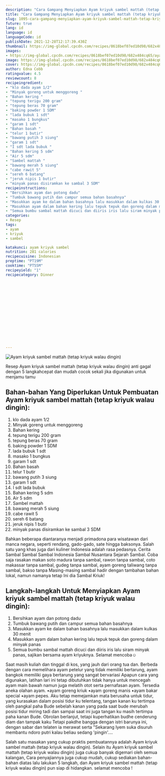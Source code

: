 ```yaml
---
description: "Cara Gampang Menyiapkan Ayam kriyuk sambel mattah (tetap kriyuk walau dingin) yang Enak Banget"
title: "Cara Gampang Menyiapkan Ayam kriyuk sambel mattah (tetap kriyuk walau dingin) yang Enak Banget"
slug: 1095-cara-gampang-menyiapkan-ayam-kriyuk-sambel-mattah-tetap-kriyuk-walau-dingin-yang-enak-banget
future: true
lang: id
language: id
languageCode: id
publishDate: 2021-12-28T12:17:39.430Z 
thumbnail: https://img-global.cpcdn.com/recipes/8618bef07ed10d98/682x484cq65/ayam-kriyuk-sambel-mattah-tetap-kriyuk-walau-dingin-foto-resep-utama.png
images:
- https://img-global.cpcdn.com/recipes/8618bef07ed10d98/682x484cq65/ayam-kriyuk-sambel-mattah-tetap-kriyuk-walau-dingin-foto-resep-utama.png
image: https://img-global.cpcdn.com/recipes/8618bef07ed10d98/682x484cq65/ayam-kriyuk-sambel-mattah-tetap-kriyuk-walau-dingin-foto-resep-utama.png
cover: https://img-global.cpcdn.com/recipes/8618bef07ed10d98/682x484cq65/ayam-kriyuk-sambel-mattah-tetap-kriyuk-walau-dingin-foto-resep-utama.png
author: Edna Cobb
ratingvalue: 4.5
reviewcount: 8
recipeingredient:
- "klo dada ayam 1/2"
- "Minyak goreng untuk menggoreng "
- "Bahan kering "
- "tepung terigu 200 gram"
- "tepung beras 70 gram"
- "baking powder 1 SDM"
- "lada bubuk 1 sdt"
- "masako 1 bungkus"
- "garam 1 sdt"
- "Bahan basah "
- "telur 1 butir"
- "bawang putih 3 siung"
- "garam 1 sdt"
- "I sdt lada bubuk "
- "Bahan kering 5 sdm"
- "Air 5 sdm"
- "Sambel mattah "
- "bawang merah 5 siung"
- "cabe rawit 5"
- "sereh 6 batang"
- "jeruk nipis 1 butir"
- "minyak panas disiramkan ke sambal 3 SDM"
recipeinstructions:
- "Bersihkan ayam dan potong dadu"
- "Tumbuk bawang putih dan campur semua bahan basahnya"
- "Masukkan ayam ke dalam bahan basahnya lalu masukkan dalam kulkas 30 menit"
- "Masukkan ayam dalam bahan kering lalu tepuk tepuk dan goreng dalam minyak panas"
- "Semua bumbu sambal mattah dicuci dan diiris iris lalu siram minyak panas, sajikan bersama ayam kriyuknya. Selamat mencoba☺️"
categories:
- Resep
tags:
- ayam
- kriyuk
- sambel

katakunci: ayam kriyuk sambel 
nutrition: 281 calories
recipecuisine: Indonesian
preptime: "PT19M"
cooktime: "PT55M"
recipeyield: "1"
recipecategory: Dinner


     
    
    
    
    
    
    
    
    
    
    
      
    
---
```



![Ayam kriyuk sambel mattah (tetap kriyuk walau dingin)](https://img-global.cpcdn.com/recipes/8618bef07ed10d98/682x484cq65/ayam-kriyuk-sambel-mattah-tetap-kriyuk-walau-dingin-foto-resep-utama.png)

Resep Ayam kriyuk sambel mattah (tetap kriyuk walau dingin)  anti gagal dengan 5 langkahcepat dan mudah cocok sekali jika digunakan untuk menjamu tamu

<!--inarticleads1-->

## Bahan-bahan Yang Diperlukan Untuk Pembuatan Ayam kriyuk sambel mattah (tetap kriyuk walau dingin):

1. klo dada ayam 1/2
1. Minyak goreng untuk menggoreng 
1. Bahan kering 
1. tepung terigu 200 gram
1. tepung beras 70 gram
1. baking powder 1 SDM
1. lada bubuk 1 sdt
1. masako 1 bungkus
1. garam 1 sdt
1. Bahan basah 
1. telur 1 butir
1. bawang putih 3 siung
1. garam 1 sdt
1. I sdt lada bubuk 
1. Bahan kering 5 sdm
1. Air 5 sdm
1. Sambel mattah 
1. bawang merah 5 siung
1. cabe rawit 5
1. sereh 6 batang
1. jeruk nipis 1 butir
1. minyak panas disiramkan ke sambal 3 SDM

Bahkan beberapa diantaranya menjadi primadona para wisatawan dari manca negara, seperti rendang, gado-gado, sate hingga baksonya. Salah satu yang khas juga dari kuliner Indonesia adalah rasa pedasnya. Cerita Sambal Sambal Sambal Indonesia Sambal Nusantara Sejarah Sambal. Coba saja rasakan makan soto madura tanpa sambal, rawon tanpa sambal, coto makassar tanpa sambal, gudeg tanpa sambal, ayam goreng taliwang tanpa sambal, bakso tanpa Masing-masing sambal hadir dengan tambahan bahan lokal, namun namanya tetap Ini dia Sambal Kriuk! 

<!--inarticleads2-->

## Langkah-langkah Untuk Menyiapkan Ayam kriyuk sambel mattah (tetap kriyuk walau dingin):

1. Bersihkan ayam dan potong dadu
1. Tumbuk bawang putih dan campur semua bahan basahnya
1. Masukkan ayam ke dalam bahan basahnya lalu masukkan dalam kulkas 30 menit
1. Masukkan ayam dalam bahan kering lalu tepuk tepuk dan goreng dalam minyak panas
1. Semua bumbu sambal mattah dicuci dan diiris iris lalu siram minyak panas, sajikan bersama ayam kriyuknya. Selamat mencoba☺️


Saat masih kuliah dan tinggal di kos, yang jauh dari orang tua dan. Berbeda dengan cara memelihara ayam petelur yang tidak memiliki bertarung, ayam bangkok memiliki gaya bertarung yang sangat bervariasi Apapun cara yang digunakan, latihan lari ini tetap dibutuhkan tidak hanya untuk mencegah ayam main bawah namun juga melatih otot serta pernafasan ayam. Tersedia aneka olahan ayam. •ayam goreng kriuk •ayam goreng manis •ayam bakar special •ayam pepes. Aku tetap memejamkan mata berusaha untuk tidur, yang kurasakan dalam posisi tidur ku telentang, tangan kanan ku tertimpa oleh pangkal paha Bude sebelah kanan yang pada saat bude merubah posisi tidur miring tadi dan sampai saat ini juga tangan ku masih tertimpa paha kanan Bude. Obrolan berlanjut, tetapi kuperhatikan budhe cenderung diam dan tampak kaku Tetapi pakdhe bangga dengan istri barunya ini, dengan sabar dan telaten ia merawat serta &#34;Sekarang Iyem suka disuruh membantu ndoro putri kalau beliau sedang &#39;pingin&#39;…. 

Salah satu masakan yang cukup praktis pembuatannya adalah  Ayam kriyuk sambel mattah (tetap kriyuk walau dingin). Selain itu  Ayam kriyuk sambel mattah (tetap kriyuk walau dingin)  juga cukup banyak digemari oleh semua kalangan, Cara penyajiannya juga cukup mudah, cukup sediakan bahan-bahan diatas lalu lakukan 5 langkah, dan  Ayam kriyuk sambel mattah (tetap kriyuk walau dingin)  pun siap di hidangkan. selamat mencoba !
